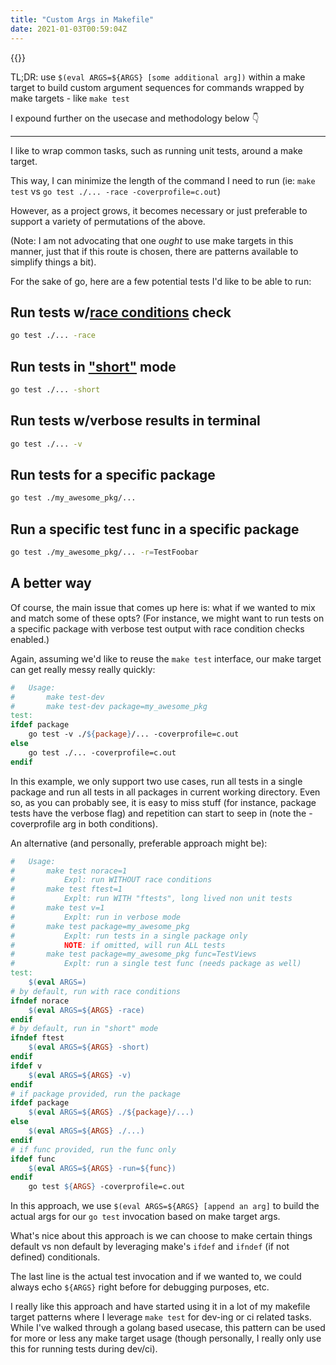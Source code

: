 ```yaml
---
title: "Custom Args in Makefile"
date: 2021-01-03T00:59:04Z
---
```


{{<toc>}}


TL;DR: use `$(eval ARGS=${ARGS} [some additional arg])` within a make target to build custom argument sequences for commands wrapped by make targets - like `make test`

I expound further on the usecase and methodology below 👇

---

I like to wrap common tasks, such as running unit tests, around a make target.

This way, I can minimize the length of the command I need to run (ie: `make test` vs `go test ./... -race -coverprofile=c.out`)

However, as a project grows, it becomes necessary or just preferable to support a variety of permutations of the above. 

(Note: I am not advocating that one _ought_ to use make targets in this manner, just that if this route is chosen, there are patterns available to simplify things a bit).

For the sake of go, here are a few potential tests I'd like to be able to run:

## Run tests w/[race conditions](https://golang.org/doc/articles/race_detector.html) check

```bash
go test ./... -race
```

## Run tests in ["short"](https://golang.org/pkg/testing/#Short) mode

```bash
go test ./... -short
```
## Run tests w/verbose results in terminal

```bash
go test ./... -v
```

## Run tests for a specific package

```bash
go test ./my_awesome_pkg/...
```

## Run a specific test func in a specific package

```bash
go test ./my_awesome_pkg/... -r=TestFoobar
```

## A better way

Of course, the main issue that comes up here is: what if we wanted to mix and match some of these opts? (For instance, we might want to run tests on a specific package with verbose test output with race condition checks enabled.)

Again, assuming we'd like to reuse the `make test` interface, our make target can get really messy really quickly:

```Makefile
#   Usage:
#       make test-dev
#       make test-dev package=my_awesome_pkg
test:
ifdef package 
	go test -v ./${package}/... -coverprofile=c.out
else
	go test ./... -coverprofile=c.out
endif
```

In this example, we only support two use cases, run all tests in a single package and run all tests in all packages in current working directory. Even so, as you can probably see, it is easy to miss stuff (for instance, package tests have the verbose flag) and repetition can start to seep in (note the -coverprofile arg in both conditions).

An alternative (and personally, preferable approach might be):

```Makefile
#   Usage:
# 		make test norace=1
# 			Expl: run WITHOUT race conditions
# 		make test ftest=1
# 			Explt: run WITH "ftests", long lived non unit tests
# 		make test v=1
# 			Explt: run in verbose mode
# 		make test package=my_awesome_pkg
# 			Explt: run tests in a single package only
# 			NOTE: if omitted, will run ALL tests
# 		make test package=my_awesome_pkg func=TestViews
# 			Explt: run a single test func (needs package as well)
test:
	$(eval ARGS=)
# by default, run with race conditions
ifndef norace
	$(eval ARGS=${ARGS} -race)
endif
# by default, run in "short" mode
ifndef ftest
	$(eval ARGS=${ARGS} -short)
endif
ifdef v
	$(eval ARGS=${ARGS} -v)
endif
# if package provided, run the package
ifdef package
	$(eval ARGS=${ARGS} ./${package}/...)
else
	$(eval ARGS=${ARGS} ./...)
endif
# if func provided, run the func only
ifdef func
	$(eval ARGS=${ARGS} -run=${func})
endif
	go test ${ARGS} -coverprofile=c.out
```

In this approach, we use `$(eval ARGS=${ARGS} [append an arg]` to build the actual args for our `go test` invocation based on make target args.

What's nice about this approach is we can choose to make certain things default vs non default by leveraging make's `ifdef` and `ifndef` (if not defined) conditionals.

The last line is the actual test invocation and if we wanted to, we could always echo `${ARGS}` right before for debugging purposes, etc.

I really like this approach and have started using it in a lot of my makefile target patterns where I leverage `make test` for dev-ing or ci related tasks. While I've walked through a golang based usecase, this pattern can be used for more or less any make target usage (though personally, I really only use this for running tests during dev/ci).
